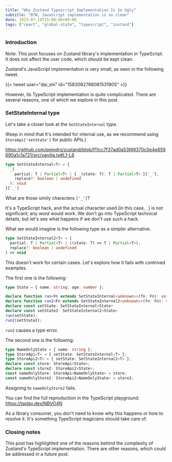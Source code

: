```yaml
---
title: "Why Zustand Typescript Implementation Is So Ugly"
subtitle: "BTW, JavaScript implementation is so clean"
date: 2023-07-19T15:00:00+09:00
tags: ["react", "global-state", "typescript", "zustand"]
---
```


### Introduction

Note: This post focuses on Zustand library's implementation in TypeScript.
It does not affect the user code, which should be kept clean.

Zustand's JavaScript implementation is very small, as seen in the following tweet.

{{< tweet user="dai_shi" id="1583082766081531905" >}}

However, its TypeScript implementation is quite complicated.
There are several reasons, one of which we explore in this post.

### SetStateInternal type

Let's take a closer look at the `SetStateInternal` type.

(Keep in mind that it's intended for internal use, as we recommend using `StoreApi['setState']` for public APIs.)

https://github.com/pmndrs/zustand/blob/f11cc7f37ad0a53f49370c0e4e659690a1c1a721/src/vanilla.ts#L1-L6

```ts
type SetStateInternal<T> = {
  _(
    partial: T | Partial<T> | { _(state: T): T | Partial<T> }['_'],
    replace?: boolean | undefined
  ): void
}['_']
```

What are those simily characters `['_']`?

It's a TypeScript hack, and the actual character used (in this case, `_`)
is not significant; any word would work.
We don't go into TypeScript technical details,
but let's see what happens if we don't use such a hack.

What we would imagine is the following type as a simpler alternative.

```ts
type SetStateInternal2<T> = (
  partial: T | Partial<T> | ((state: T) => T | Partial<T>),
  replace?: boolean | undefined
) => void
```

This doesn't work for certain cases.
Let's explore how it fails with contrived examples.

The first one is the following:

```ts
type State = { name: string; age: number };

declare function run<Fn extends SetStateInternal<unknown>>(fn: Fn): void;
declare function run2<Fn extends SetStateInternal2<unknown>>(fn: Fn): void;
declare const setState: SetStateInternal<State>
declare const setState2: SetStateInternal2<State>
run(setState);
run2(setState2);
```

`run2` causes a type error.

The second one is the following:

```ts
type NameOnlyState = { name: string };
type StoreApi<T> = { setState: SetStateInternal<T> };
type StoreApi2<T> = { setState: SetStateInternal2<T> };
declare const store: StoreApi<State>;
declare const store2: StoreApi2<State>;
const nameOnlyStore: StoreApi<NameOnlyState> = store;
const nameOnlyStore2: StoreApi2<NameOnlyState> = store2;
```

Assigning to `nameOnlyStore2` fails.

You can find the full reproduction in the TypeScript playground: https://tsplay.dev/NBVO4N

As a library consumer, you don't need to know why this happens or how to resolve it.
It's something TypeScript magicians should take care of.

### Closing notes

This post has highlighted one of the reasons
behind the complexity of Zustand's TypeScript implementation.
There are other reasons, which could be addressed in a future post.
